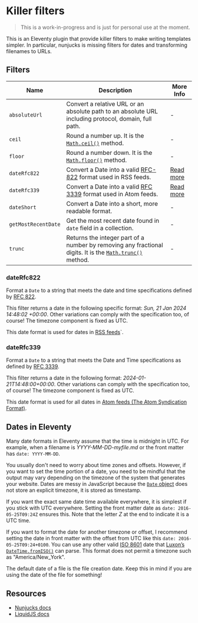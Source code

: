 # Killer filters

> This is a work-in-progress and is just for personal use at the moment.

This is an Eleventy plugin that provide killer filters to make writing templates simpler. In particular, nunjucks is missing filters for dates and transforming filenames to URLs.

## Filters

| Name  | Description   | More Info |
|-------------- | -------------- | -------------- |
| `absoluteUrl` | Convert a relative URL or an absolute path to an absolute URL including protocol, domain, full path. | - |
| `ceil`   |  Round a number up. It is the [`Math.ceil()`](https://developer.mozilla.org/en-US/docs/Web/JavaScript/Reference/Global_Objects/Math/ceil) method. |  - |
| `floor`  |  Round a number down. It is the [`Math.floor()`](https://developer.mozilla.org/en-US/docs/Web/JavaScript/Reference/Global_Objects/Math/floor) method. | - |
| `dateRfc822`   |  Convert a Date into a valid [RFC-822](https://www.rfc-editor.org/rfc/rfc822.html) format used in RSS feeds. | [Read more](#datetorfc822) |
| `dateRfc339`   |  Convert a Date into a valid [RFC 3339](https://datatracker.ietf.org/doc/html/rfc3339) format used in Atom feeds. | [Read more](#datetorfc339) |
| `dateShort`   |  Convert a Date into a short, more readable format. | - |
|`getMostRecentDate` | Get the most recent date found in `date` field in a collection. | - |
| `trunc`   | Returns the integer part of a number by removing any fractional digits. It is the [`Math.trunc()`](https://developer.mozilla.org/en-US/docs/Web/JavaScript/Reference/Global_Objects/Math/trunc) method.   | - |

### dateRfc822

Format a `Date` to a string that meets the date and time specifications defined by [RFC 822](https://www.rfc-editor.org/rfc/rfc822.html).

This filter returns a date in the following specific format: *Sun, 21 Jan 2024 14:48:02 +00:00*. Other variations can comply with the specification too, of course! The timezone component is fixed as UTC.

This date format is used for dates in [RSS feeds](https://www.rssboard.org/rss-specification)`.

### dateRfc339

Format a `Date` to a string that meets the Date and Time specifications as defined by [RFC 3339](https://datatracker.ietf.org/doc/html/rfc3339).

This filter returns a date in the following format: *2024-01-21T14:48:00+00:00*. Other variations can comply with the specification too, of course! The timezone component is fixed as UTC.

This date format is used for all dates in [Atom feeds (The Atom Syndication Format)](https://www.rfc-editor.org/rfc/rfc4287).

## Dates in Eleventy

Many date formats in Eleventy assume that the time is midnight in UTC. For example, when a filename is *YYYY-MM-DD-myfile.md* or the front matter has `date: YYYY-MM-DD`.

You usually don't need to worry about time zones and offsets. However, if you want to set the time portion of a date, you need to be mindful that the output may vary depending on the timezone of the system that generates your website. Dates are messy in JavaScript because the [`Date` object](https://developer.mozilla.org/en-US/docs/Web/JavaScript/Reference/Global_Objects/Date) does not store an explicit timezone, it is stored as timestamp.

If you want the exact same date time available everywhere, it is simplest if you stick with UTC everywhere. Setting the front matter date as `date: 2016-05-25T09:24Z` ensures this. Note that the letter *Z* at the end to indicate it is a UTC time.

If you want to format the date for another timezone or offset, I recommend setting the date in front matter with the offset from UTC like this `date: 2016-05-25T09:24+0100`. You can use any other valid [ISO 8601](https://en.wikipedia.org/wiki/ISO_8601) date that [Luxon’s `DateTime.fromISO()`](https://moment.github.io/luxon/#/parsing?id=iso-8601) can parse. This format does not permit a timezone such as "America/New_York".

The default date of a file is the file creation date. Keep this in mind if you are using the date of the file for something!

## Resources

- [Nunjucks docs](https://github.com/mozilla/nunjucks)
- [LiquidJS docs](https://github.com/harttle/liquidjs)
